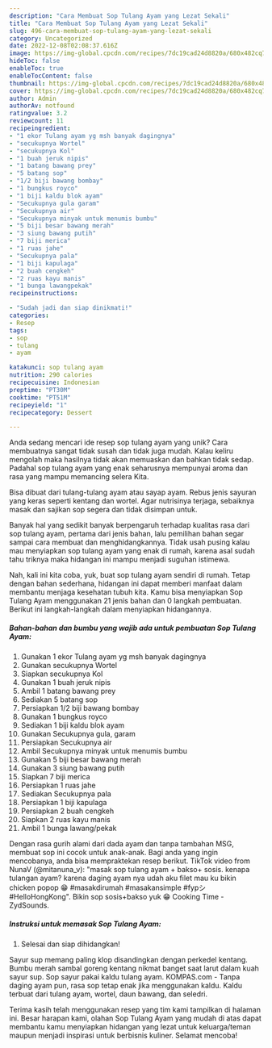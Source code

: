 ```yaml
---
description: "Cara Membuat Sop Tulang Ayam yang Lezat Sekali"
title: "Cara Membuat Sop Tulang Ayam yang Lezat Sekali"
slug: 496-cara-membuat-sop-tulang-ayam-yang-lezat-sekali
category: Uncategorized
date: 2022-12-08T02:08:37.616Z
image: https://img-global.cpcdn.com/recipes/7dc19cad24d8820a/680x482cq70/sop-tulang-ayam-foto-resep-utama.jpg
hideToc: false
enableToc: true
enableTocContent: false
thumbnail: https://img-global.cpcdn.com/recipes/7dc19cad24d8820a/680x482cq70/sop-tulang-ayam-foto-resep-utama.jpg
cover: https://img-global.cpcdn.com/recipes/7dc19cad24d8820a/680x482cq70/sop-tulang-ayam-foto-resep-utama.jpg
author: Admin
authorAv: notfound
ratingvalue: 3.2
reviewcount: 11
recipeingredient:
- "1 ekor Tulang ayam yg msh banyak dagingnya"
- "secukupnya Wortel"
- "secukupnya Kol"
- "1 buah jeruk nipis"
- "1 batang bawang prey"
- "5 batang sop"
- "1/2 biji bawang bombay"
- "1 bungkus royco"
- "1 biji kaldu blok ayam"
- "Secukupnya gula garam"
- "Secukupnya air"
- "Secukupnya minyak untuk menumis bumbu"
- "5 biji besar bawang merah"
- "3 siung bawang putih"
- "7 biji merica"
- "1 ruas jahe"
- "Secukupnya pala"
- "1 biji kapulaga"
- "2 buah cengkeh"
- "2 ruas kayu manis"
- "1 bunga lawangpekak"
recipeinstructions:

- "Sudah jadi dan siap dinikmati!"
categories:
- Resep
tags:
- sop
- tulang
- ayam

katakunci: sop tulang ayam 
nutrition: 290 calories
recipecuisine: Indonesian
preptime: "PT30M"
cooktime: "PT51M"
recipeyield: "1"
recipecategory: Dessert

---
```





Anda sedang mencari ide resep sop tulang ayam yang unik? Cara membuatnya sangat tidak susah dan tidak juga mudah. Kalau keliru mengolah maka hasilnya tidak akan memuaskan dan bahkan tidak sedap. Padahal sop tulang ayam yang enak seharusnya mempunyai aroma dan rasa yang mampu memancing selera Kita.





Bisa dibuat dari tulang-tulang ayam atau sayap ayam. Rebus jenis sayuran yang keras seperti kentang dan wortel. Agar nutrisinya terjaga, sebaiknya masak dan sajikan sop segera dan tidak disimpan untuk.

Banyak hal yang sedikit banyak berpengaruh terhadap kualitas rasa dari sop tulang ayam, pertama dari jenis bahan, lalu pemilihan bahan segar sampai cara membuat dan menghidangkannya. Tidak usah pusing kalau mau menyiapkan sop tulang ayam yang enak di rumah, karena asal sudah tahu triknya maka hidangan ini mampu menjadi suguhan istimewa.






Nah, kali ini kita coba, yuk, buat sop tulang ayam sendiri di rumah. Tetap dengan bahan sederhana, hidangan ini dapat memberi manfaat dalam membantu menjaga kesehatan tubuh kita. Kamu bisa menyiapkan Sop Tulang Ayam menggunakan 21 jenis bahan dan 0 langkah pembuatan. Berikut ini langkah-langkah dalam menyiapkan hidangannya.

<!--inarticleads1-->

##### Bahan-bahan dan bumbu yang wajib ada untuk pembuatan Sop Tulang Ayam:

1. Gunakan 1 ekor Tulang ayam yg msh banyak dagingnya
1. Gunakan secukupnya Wortel
1. Siapkan secukupnya Kol
1. Gunakan 1 buah jeruk nipis
1. Ambil 1 batang bawang prey
1. Sediakan 5 batang sop
1. Persiapkan 1/2 biji bawang bombay
1. Gunakan 1 bungkus royco
1. Sediakan 1 biji kaldu blok ayam
1. Gunakan Secukupnya gula, garam
1. Persiapkan Secukupnya air
1. Ambil Secukupnya minyak untuk menumis bumbu
1. Gunakan 5 biji besar bawang merah
1. Gunakan 3 siung bawang putih
1. Siapkan 7 biji merica
1. Persiapkan 1 ruas jahe
1. Sediakan Secukupnya pala
1. Persiapkan 1 biji kapulaga
1. Persiapkan 2 buah cengkeh
1. Siapkan 2 ruas kayu manis
1. Ambil 1 bunga lawang/pekak


Dengan rasa gurih alami dari dada ayam dan tanpa tambahan MSG, membuat sop ini cocok untuk anak-anak. Bagi anda yang ingin mencobanya, anda bisa mempraktekan resep berikut. TikTok video from NunaV (@mitanuna_v): &#34;masak sop tulang ayam + bakso+ sosis. kenapa tulangan ayam? karena daging ayam nya udah aku filet mau ku bikin chicken popop 😁 #masakdirumah #masakansimple #fypシ #HelloHongKong&#34;. Bikin sop sosis+bakso yuk 😁 Cooking Time - ZydSounds. 

<!--inarticleads2-->

##### Instruksi untuk memasak Sop Tulang Ayam:


1. Selesai dan siap dihidangkan!

Sayur sup memang paling klop disandingkan dengan perkedel kentang. Bumbu merah sambal goreng kentang nikmat banget saat larut dalam kuah sayur sup. Sop sayur pakai kaldu tulang ayam. KOMPAS.com - Tanpa daging ayam pun, rasa sop tetap enak jika menggunakan kaldu. Kaldu terbuat dari tulang ayam, wortel, daun bawang, dan seledri. 

Terima kasih telah menggunakan resep yang tim kami tampilkan di halaman ini. Besar harapan kami, olahan Sop Tulang Ayam yang mudah di atas dapat membantu kamu menyiapkan hidangan yang lezat untuk keluarga/teman maupun menjadi inspirasi untuk berbisnis kuliner. Selamat mencoba!
